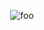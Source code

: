 <p align="center">
  <img src="https://readme-typing-svg.demolab.com/?lines=Hi+there!+%F0%9F%91%8B%F0%9F%8F%BB&font=Fira%20Code&center=true&width=380&height=50&duration=4000&pause=1000" alt="foo">
</p>
<!--
<h3 align="center">

[![Typing SVG](https://readme-typing-svg.herokuapp.com?font=Fira+Code&pause=700&width=435&lines=Hi+there!+%F0%9F%91%8B%F0%9F%8F%BB)](https://git.io/typing-svg)
</h3>


## Hi there 👋

<h3 align="center">

[![](https://count.getloli.com/get/@binarstrike?theme=rule34)](https://github.com/journey-ad/Moe-counter)
</h3>

**binarstrike/binarstrike** is a ✨ _special_ ✨ repository because its `README.md` (this file) appears on your GitHub profile.

Here are some ideas to get you started:

- 🔭 I’m currently working on ...
- 🌱 I’m currently learning ...
- 👯 I’m looking to collaborate on ...
- 🤔 I’m looking for help with ...
- 💬 Ask me about ...
- 📫 How to reach me: ...
- 😄 Pronouns: ...
- ⚡ Fun fact: ...
-->
